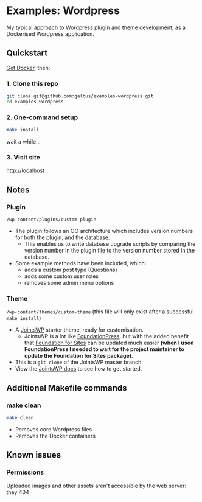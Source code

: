 # Examples: Wordpress

My typical approach to Wordpress plugin and theme development, as a Dockerised Wordpress application.

## Quickstart

[Get Docker](https://www.docker.com/get-docker), then:

### 1. Clone this repo

```bash
git clone git@github.com:galbus/examples-wordpress.git
cd examples-wordpress
```

### 2. One-command setup

```bash
make install
```

wait a while...

### 3. Visit site

[http://localhost](http://localhost)

## Notes

### Plugin

`/wp-content/plugins/custom-plugin`

* The plugin follows an OO architecture which includes version numbers for both the plugin, and the database.
  * This enables us to write database upgrade scripts by comparing the version number in the plugin file to the version number stored in the database.
* Some example methods have been included, which:
  * adds a custom post type (Questions)
  * adds some custom user roles
  * removes some admin menu options

### Theme

`/wp-content/themes/custom-theme`
(this file will only exist after a successful `make install`)

* A [JointsWP](http://jointswp.com/) starter theme, ready for customisation.
  * JointsWP is a lot like [FoundationPress](https://foundationpress.olefredrik.com/), but with the added benefit that [Foundation for Sites](https://foundation.zurb.com/sites.html) can be updated much easier __(when I used FoundationPress I needed to wait for the project maintainer to update the Foundation for Sites package)__.
* This is a `git clone` of the JointsWP master branch.
* View the [JointsWP docs](http://jointswp.com/docs/) to see how to get started.

## Additional Makefile commands

### make clean

```bash
make clean
```

* Removes core Wordpress files
* Removes the Docker containers

## Known issues

### Permissions

Uploaded images and other assets aren't accessible by the web server: they 404

